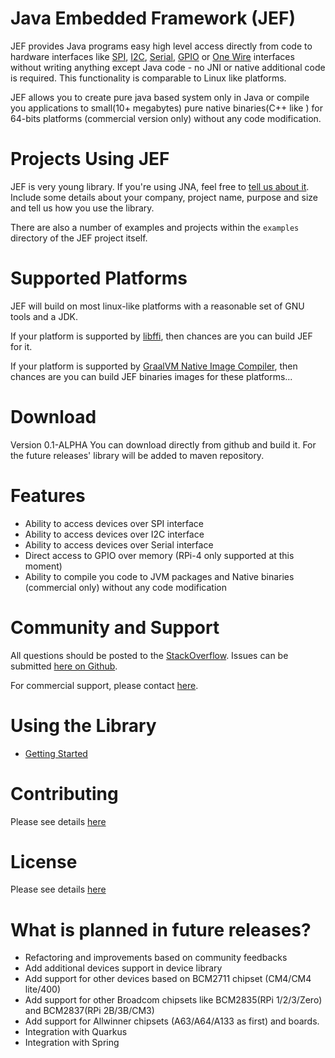 Java Embedded Framework (JEF)
========================

<!--The definitive JEF reference (including an overview and usage details) 
is in the [JavaDoc](http://java-embedded-framework.github.io/jef/0.1-ALPHA/javadoc/).  
Please read the [overview](http://java-embedded-framework.github.io/jef/0.1-ALPHA/javadoc/overview-summary.html#overview_description).  
Questions, comments, or exploratory conversations should begin on the 
[mailing list](http://groups.google.com/group/jna-users), 
although you may find it easier to find answers to already-solved problems 
on [StackOverflow](http://stackoverflow.com/questions/tagged/jef).
-->

JEF provides Java programs easy high level access directly from code 
to hardware interfaces like [SPI](https://en.wikipedia.org/wiki/Serial_Peripheral_Interface), 
[I2C](https://ru.wikipedia.org/wiki/I%C2%B2C), [Serial](https://en.wikipedia.org/wiki/Serial_port), 
[GPIO](https://en.wikipedia.org/wiki/General-purpose_input/output) or 
[One Wire](https://en.wikipedia.org/wiki/1-Wire) interfaces without writing 
anything except Java code - no JNI or native additional code is required. This functionality is comparable to 
Linux like platforms.

JEF allows you to create pure java based system only in Java or compile you applications 
to small(10+ megabytes) pure native binaries(C++ like ) for 64-bits platforms (commercial version only) 
without any code modification. 

Projects Using JEF
==================
JEF is very young library. If you're using JNA, feel free 
to [tell us about it](mailto:support@iot-hub.ru).  
Include some details about your company, project name, purpose and size and tell us 
how you use the library.

There are also a number of examples and projects within the `examples` directory of the JEF 
project itself.

Supported Platforms
===================
JEF will build on most linux-like platforms with a reasonable set of GNU tools and a JDK.

If your platform is supported by [libffi](http://en.wikipedia.org/wiki/Libffi), then chances 
are you can build JEF for it.

If your platform is supported by [GraalVM Native Image Compiler](https://github.com/graalvm/graalvm-ce-builds/releases/), 
then chances are you can build JEF binaries images for these platforms...

Download
========

Version 0.1-ALPHA
You can download directly from github and build it.
For the future releases' library will be added to maven repository.

Features
========
* Ability to access devices over SPI interface
* Ability to access devices over I2C interface
* Ability to access devices over Serial interface
* Direct access to GPIO over memory (RPi-4 only supported at this moment)
* Ability to compile you code to JVM packages and Native binaries (commercial only) without 
  any code modification 

Community and Support
=====================
All questions should be posted to the [StackOverflow](http://stackoverflow.com/questions/tagged/jef). 
Issues can be submitted [here on Github](https://github.com/java-embedded-framework/jef/issues).

For commercial support, please contact [here](mailto:sales@iot-hub.ru).

Using the Library
=================
* [Getting Started](GettingStarted.md)

Contributing
============
Please see details [here](CONTRIBUTING.md)

License
=======
Please see details [here](LICENSE)

What is planned in future releases?
=======
* Refactoring and improvements based on community feedbacks
* Add additional devices support in device library
* Add support for other devices based on BCM2711 chipset (CM4/CM4 lite/400)
* Add support for other Broadcom chipsets like BCM2835(RPi 1/2/3/Zero) and BCM2837(RPi 2B/3B/CM3)
* Add support for Allwinner chipsets (A63/A64/A133 as first) and boards.
* Integration with Quarkus
* Integration with Spring
